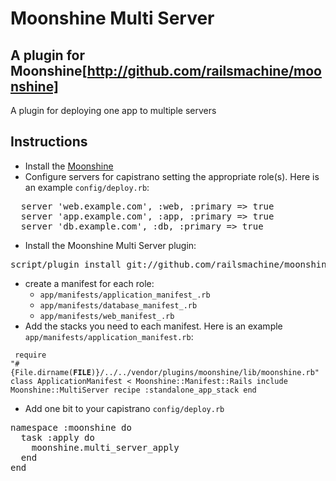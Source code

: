 # Moonshine Multi Server

## A plugin for Moonshine[http://github.com/railsmachine/moonshine]

A plugin for deploying one app to multiple servers

## Instructions

* Install the [Moonshine](http://github.com/railsmachine/moonshine)
* Configure servers for capistrano setting the appropriate role(s).  Here is an example `config/deploy.rb`:

<pre>
  server 'web.example.com', :web, :primary => true
  server 'app.example.com', :app, :primary => true
  server 'db.example.com', :db, :primary => true
</pre>

* Install the Moonshine Multi Server plugin:

<pre>
script/plugin install git://github.com/railsmachine/moonshine_multi_server.git
</pre>

* create a manifest for each role:
  * `app/manifests/application_manifest_.rb`
  * `app/manifests/database_manifest_.rb`
  * `app/manifests/web_manifest_.rb`
* Add the stacks you need to each manifest.  Here is an example `app/manifests/application_manifest.rb`:
    
<code><pre>
require "#{File.dirname(__FILE__)}/../../vendor/plugins/moonshine/lib/moonshine.rb"
class ApplicationManifest < Moonshine::Manifest::Rails
  include Moonshine::MultiServer
  recipe :standalone_app_stack
end
</pre></code>

* Add one bit to your capistrano `config/deploy.rb`

<pre>
namespace :moonshine do
  task :apply do
    moonshine.multi_server_apply
  end  
end
</pre>